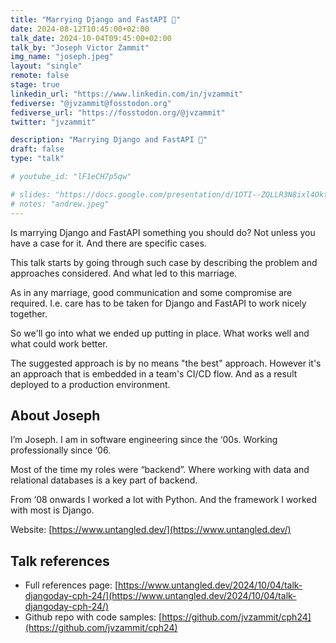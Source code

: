 ```yaml
---
title: "Marrying Django and FastAPI 💍"
date: 2024-08-12T10:45:00+02:00
talk_date: 2024-10-04T09:45:00+02:00
talk_by: "Joseph Victor Zammit"
img_name: "joseph.jpeg"
layout: "single"
remote: false
stage: true
linkedin_url: "https://www.linkedin.com/in/jvzammit"
fediverse: "@jvzammit@fosstodon.org"
fediverse_url: "https://fosstodon.org/@jvzammit"
twitter: "jvzammit"

description: "Marrying Django and FastAPI 💍"
draft: false
type: "talk"

# youtube_id: "lF1eCH7p5qw"

# slides: "https://docs.google.com/presentation/d/1OTI--ZQLLR3N8ixl4OktEwbXfiau_0BNXicl_3j5uYc/edit?usp=sharing"
# notes: "andrew.jpeg"
---
```

Is marrying Django and FastAPI something you should do? Not unless you have a case for it. And there are specific cases. 

This talk starts by going through such case by describing the problem and approaches considered. And what led to this marriage.

As in any marriage, good communication and some compromise are required. I.e. care has to be taken for Django and FastAPI to work nicely together.

So we'll go into what we ended up putting in place. What works well and what could work better.

The suggested approach is by no means "the best" approach. However it's an approach that is embedded in a team's CI/CD flow. And as a result deployed to a production environment.

## About Joseph

I’m Joseph. I am in software engineering since the ‘00s. Working professionally since ‘06.

Most of the time my roles were “backend”. Where working with data and relational databases is a key part of backend.

From ‘08 onwards I worked a lot with Python. And the framework I worked with most is Django.

Website: [https://www.untangled.dev/](https://www.untangled.dev/)

## Talk references

* Full references page: [https://www.untangled.dev/2024/10/04/talk-djangoday-cph-24/](https://www.untangled.dev/2024/10/04/talk-djangoday-cph-24/)
* Github repo with code samples: [https://github.com/jvzammit/cph24](https://github.com/jvzammit/cph24)
